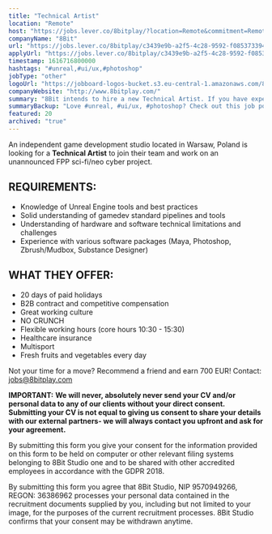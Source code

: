 ```yaml
---
title: "Technical Artist"
location: "Remote"
host: "https://jobs.lever.co/8bitplay/?location=Remote&commitment=Remote"
companyName: "8Bit"
url: "https://jobs.lever.co/8bitplay/c3439e9b-a2f5-4c28-9592-f085373394fe"
applyUrl: "https://jobs.lever.co/8bitplay/c3439e9b-a2f5-4c28-9592-f085373394fe/apply"
timestamp: 1616716800000
hashtags: "#unreal,#ui/ux,#photoshop"
jobType: "other"
logoUrl: "https://jobboard-logos-bucket.s3.eu-central-1.amazonaws.com/8bit"
companyWebsite: "http://www.8bitplay.com/"
summary: "8Bit intends to hire a new Technical Artist. If you have experience with various software packages, consider applying."
summaryBackup: "Love #unreal, #ui/ux, #photoshop? Check out this job post!"
featured: 20
archived: "true"
---
```


An independent game development studio located in Warsaw, Poland is looking for a **Technical Artist** to join their team and work on an unannounced FPP sci-fi/neo cyber project.

## REQUIREMENTS:

*   Knowledge of Unreal Engine tools and best practices
*   Solid understanding of gamedev standard pipelines and tools
*   Understanding of hardware and software technical limitations and challenges
*   Experience with various software packages (Maya, Photoshop, Zbrush/Mudbox, Substance Designer)

## WHAT THEY OFFER:

*   20 days of paid holidays
*   B2B contract and competitive compensation
*   Great working culture
*   NO CRUNCH
*   Flexible working hours (core hours 10:30 - 15:30)
*   Healthcare insurance
*   Multisport
*   Fresh fruits and vegetables every day

Not your time for a move? Recommend a friend and earn 700 EUR! Contact: jobs@8bitplay.com

**IMPORTANT:** **We will never, absolutely never send your CV and/or personal data to any of our clients without your direct consent. Submitting your CV is not equal to giving us consent to share your details with our external partners- we will always contact you upfront and ask for your agreement.**

By submitting this form you give your consent for the information provided on this form to be held on computer or other relevant filing systems belonging to 8Bit Studio one and to be shared with other accredited employees in accordance with the GDPR 2018.

By submitting this form you agree that 8Bit Studio, NIP 9570949266, REGON: 36386962 processes your personal data contained in the recruitment documents supplied by you, including but not limited to your image, for the purposes of the current recruitment processes. 8Bit Studio confirms that your consent may be withdrawn anytime.
